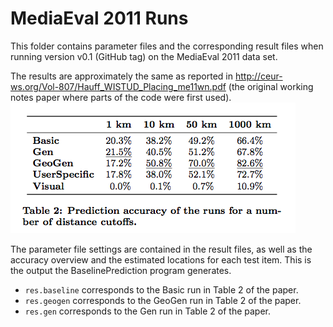 MediaEval 2011 Runs
===================
This folder contains parameter files and the corresponding result files when running version v0.1 (GitHub tag) on the MediaEval 2011 data set.

The results are approximately the same as reported in http://ceur-ws.org/Vol-807/Hauff_WISTUD_Placing_me11wn.pdf (the original working notes paper where parts of the code were first used). 
![alt text](table2.png "Location estimation results as presented in the working notes") 

The parameter file settings are contained in the result files, as well as the accuracy overview and the estimated locations for each test item. This is the output the BaselinePrediction program generates.

* `res.baseline` corresponds to the Basic run in Table 2 of the paper.
* `res.geogen` corresponds to the GeoGen run in Table 2 of the paper.
* `res.gen` corresponds to the Gen run in Table 2 of the paper.

